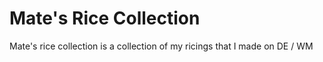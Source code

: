 # Mate's Rice Collection
Mate's rice collection is a collection of my ricings that I made on DE / WM
